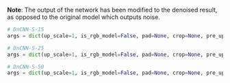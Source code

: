 **Note**: The output of the network has been modified to the denoised result, as opposed to the original model which outputs noise.

```python
# DnCNN-S-15
args = dict(up_scale=1, is_rgb_model=False, pad=None, crop=None, pre_upscale=False, upscale_uv=False)

# DnCNN-S-25
args = dict(up_scale=1, is_rgb_model=False, pad=None, crop=None, pre_upscale=False, upscale_uv=False)

# DnCNN-S-50
args = dict(up_scale=1, is_rgb_model=False, pad=None, crop=None, pre_upscale=False, upscale_uv=False)
```
